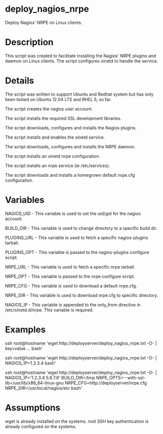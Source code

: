 deploy_nagios_nrpe
==================

Deploy Nagios' NRPE on Linux clients.


Description
===========
This script was created to facilitate installing the Nagios' NRPE plugins
and daemon on Linux clients.  The script configures xinetd to handle the
service.


Details
=======
The script was written to support Ubuntu and Redhat system but has only
been tested on Ubuntu 12.04 LTS and RHEL 5, so far.

The script creates the nagios user account.

The script installs the required SSL development libraries.

The script downloads, configures and installs the Nagios plugins.

The script installs and enables the xinetd service.

The script downloads, configures and installs the NRPE daemon.

The script installs an xinetd nrpe configuration.

The script installs an nrpe service (ie /etc/services).

The script downloads and installs a homegrown default nrpe.cfg
configuration.


Variables
=========
NAGIOS_UID  - This variable is used to set the uid/gid for the nagios account.

BUILD_DIR   - This variable is used to change directory to a specific build dir.

PLUGINS_URL - This variable is used to fetch a specific nagios-plugins tarball.

PLUGINS_OPT - This variable is passed to the nagios-plugins configure script.

NRPE_URL    - This variable is used to fetch a specific nrpe tarball.

NRPE_OPT    - This variable is passed to the nrpe configure script.

NRPE_CFG    - This variable is used to download a default nrpe.cfg.

NRPE_DIR    - This variable is used to download nrpe.cfg to specific directory.

NAGIOS_IP   - This variable is appended to the only_from directive in /etc/xinetd.d/nrpe.
This variable is required.


Examples
========
ssh root@hostname 'wget http://deployserver/deploy_nagios_nrpe.txt -O- | key=value ... bash'

ssh root@hostname 'wget http://deployserver/deploy_nagios_nrpe.txt -O- | NAGIOS_IP=1.2.3.4 bash'

ssh root@hostname 'wget http://deployserver/deploy_nagios_nrpe.txt -O- | NAGIOS_IP='1.2.3.4 5.6.7.8' BUILD_DIR=/tmp NRPE_OPTS=--with-ssl-lib=/usr/lib/x86_64-linux-gnu NRPE_CFG=http://deployserver/nrpe.cfg NRPE_DIR=/usr/local/nagios/etc bash'


Assumptions
===========
wget is already installed on the systems.  root SSH key authentication is
already configured on the systems.
